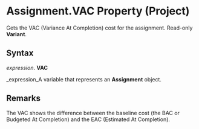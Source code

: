 
# Assignment.VAC Property (Project)

Gets the VAC (Variance At Completion) cost for the assignment. Read-only  **Variant**.


## Syntax

 _expression_. **VAC**

 _expression_A variable that represents an  **Assignment** object.


## Remarks

The VAC shows the difference between the baseline cost (the BAC or Budgeted At Completion) and the EAC (Estimated At Completion).

